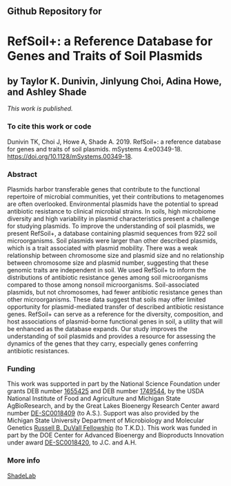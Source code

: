 ## Github Repository for
# RefSoil+: a Reference Database for Genes and Traits of Soil Plasmids
## by Taylor K. Dunivin, Jinlyung Choi, Adina Howe, and Ashley Shade

<i>This work is published.</i>


### To cite this work or code
Dunivin TK, Choi J, Howe A, Shade A. 2019. RefSoil+: a reference database for genes and traits of soil plasmids. mSystems 4:e00349-18. https://doi.org/10.1128/mSystems.00349-18.


### Abstract
Plasmids harbor transferable genes that contribute to the functional repertoire of microbial communities, yet their contributions to metagenomes are often overlooked. Environmental plasmids have the potential to spread antibiotic resistance to clinical microbial strains. In soils, high microbiome diversity and high variability in plasmid characteristics present a challenge for studying plasmids. To improve the understanding of soil plasmids, we present RefSoil+, a database containing plasmid sequences from 922 soil microorganisms. Soil plasmids were larger than other described plasmids, which is a trait associated with plasmid mobility. There was a weak relationship between chromosome size and plasmid size and no relationship between chromosome size and plasmid number, suggesting that these genomic traits are independent in soil. We used RefSoil+ to inform the distributions of antibiotic resistance genes among soil microorganisms compared to those among nonsoil microorganisms. Soil-associated plasmids, but not chromosomes, had fewer antibiotic resistance genes than other microorganisms. These data suggest that soils may offer limited opportunity for plasmid-mediated transfer of described antibiotic resistance genes. RefSoil+ can serve as a reference for the diversity, composition, and host associations of plasmid-borne functional genes in soil, a utility that will be enhanced as the database expands. Our study improves the understanding of soil plasmids and provides a resource for assessing the dynamics of the genes that they carry, especially genes conferring antibiotic resistances.

### Funding
This work was supported in part by the National Science Foundation under grants DEB number [1655425](https://www.nsf.gov/awardsearch/showAward?AWD_ID=1655425&HistoricalAwards=false) and DEB number [1749544](https://www.nsf.gov/awardsearch/showAward?AWD_ID=1749544), by the USDA National Institute of Food and Agriculture and Michigan State AgBioResearch, and by the Great Lakes Bioenergy Research Center award number [DE-SC0018409](glbrc.org) (to A.S.). Support was also provided by the Michigan State University Department of Microbiology and Molecular Genetics [Russell B. DuVall Fellowship](https://mmg.natsci.msu.edu/academics/graduate/information-for-current-graduate-students/funding/awards-fellowships/) (to T.K.D.). This work was funded in part by the DOE Center for Advanced Bioenergy and Bioproducts Innovation under award [DE-SC0018420](cabbi.bio), to J.C. and A.H.


### More info
[ShadeLab](http://ashley17061.wixsite.com/shadelab/home)
